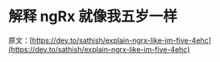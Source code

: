 # 解释 ngRx 就像我五岁一样

原文：[https://dev.to/sathish/explain-ngrx-like-im-five-4ehc](https://dev.to/sathish/explain-ngrx-like-im-five-4ehc)